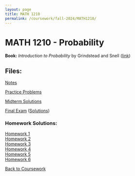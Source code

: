 ```yaml
---
layout: page
title: MATH 1210
permalink: /coursework/fall-2024/MATH1210/
---
```


# MATH 1210 - Probability

**Book:** *Introduction to Probability* by Grindstead and Snell ([link](https://math.dartmouth.edu/~prob/prob/prob.pdf))

## Files:

[Notes](MATH1210-notes.pdf)

[Practice Problems](MATH1210-practice-problems.pdf)

[Midterm Solutions](MATH1210-midterm-solutions.pdf)

[Final Exam](MATH1210-final-exam.pdf) ([Solutions](MATH1210-final-solutions.pdf))

### Homework Solutions:

[Homework 1](MATH1210-homework-1.pdf)  
[Homework 2](MATH1210-homework-2.pdf)  
[Homework 3](MATH1210-homework-3.pdf)  
[Homework 4](MATH1210-homework-4.pdf)  
[Homework 5](MATH1210-homework-5.pdf)  
[Homework 6](MATH1210-homework-6.pdf)


[Back to Coursework](/coursework)
